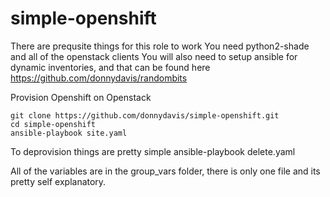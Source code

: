 # simple-openshift
There are prequsite things for this role to work
You need python2-shade and all of the openstack clients
You will also need to setup ansible for dynamic inventories, and that can be found here https://github.com/donnydavis/randombits


Provision Openshift on Openstack

    git clone https://github.com/donnydavis/simple-openshift.git
    cd simple-openshift
    ansible-playbook site.yaml

To deprovision things are pretty simple
    ansible-playbook delete.yaml


All of the variables are in the group_vars folder, there is only one file and its pretty self explanatory. 
